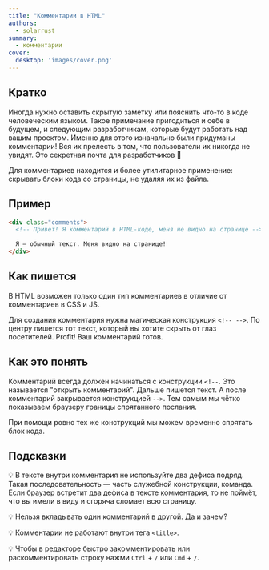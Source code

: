```yaml
---
title: "Комментарии в HTML"
authors:
  - solarrust
summary:
  - комментарии
cover:
  desktop: 'images/cover.png'
---
```


## Кратко

Иногда нужно оставить скрытую заметку или пояснить что-то в коде человеческим языком. Такое примечание пригодиться и себе в будущем, и следующим разработчикам, которые будут работать над вашим проектом. Именно для этого изначально были придуманы комментарии! Вся их прелесть в том, что пользователи их никогда не увидят. Это секретная почта для разработчиков 🤫

Для комментариев находится и более утилитарное применение: скрывать блоки кода со страницы, не удаляя их из файла.

## Пример

```html
<div class="comments">
  <!-- Привет! Я комментарий в HTML-коде, меня не видно на странице -->

  Я — обычный текст. Меня видно на странице!
</div>
```

## Как пишется

В HTML возможен только один тип комментариев в отличие от комментариев в CSS и JS.

Для создания комментария нужна магическая конструкция `<!-- -->`. По центру пишется тот текст, который вы хотите скрыть от глаз посетителей. Profit! Ваш комментарий готов.

## Как это понять

Комментарий всегда должен начинаться с конструкции `<!--`. Это называется "открыть комментарий". Дальше пишется текст. А после комментарий закрывается конструкцией `-->`. Тем самым мы чётко показываем браузеру границы спрятанного послания.

При помощи ровно тех же конструкций мы можем временно спрятать блок кода.

## Подсказки

💡 В тексте внутри комментария не используйте два дефиса подряд. Такая последовательность — часть служебной конструкции, команда. Если браузер встретит два дефиса в тексте комментария, то не поймёт, что вы имели в виду и сгоряча сломает всю страницу.

💡 Нельзя вкладывать один комментарий в другой. Да и зачем?

💡 Комментарии не работают внутри тега `<title>`.

💡 Чтобы в редакторе быстро закомментировать или раскомментировать строку нажми `Ctrl` + `/` или `Cmd` + `/`.
